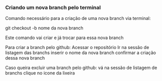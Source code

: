 ### Criando um nova branch pelo terminal


Comando necessário para a criação de uma nova branch via terminal:

git checkout -b nome da nova branch

Este comando vai criar e já trocar para essa nova branch

Para criar a branch pelo github:
Acessar o repositório
Ir na sessão de listagem das branchs
inserir o nome da nova branch
confirmar a criação dessa nova branch

Caso queira excluir uma branch pelo github:
vá na sessão de listagem de branchs 
clique no icone da lixeira